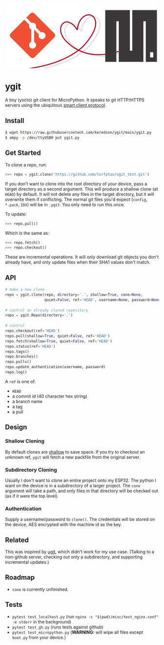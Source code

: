 ![header](misc/header.png)

# ygit
A tiny (yocto) git client for MicroPython.  It speaks to git HTTP/HTTPS servers using the ubiquitous [smart client protocol](https://www.git-scm.com/docs/http-protocol#_smart_clients).

## Install
```bash
$ wget https://raw.githubusercontent.com/keredson/ygit/main/ygit.py
$ ampy -p /dev/ttyUSB0 put ygit.py
```

## Get Started
To clone a repo, run:
```python
>>> repo = ygit.clone('https://github.com/turfptax/ugit_test.git')
```
If you don't want to clone into the root directory of your device, pass a target directory as a second argument.  This will produce a shallow clone (at `HEAD`) by default.  It will not delete any files in the target directory, but it will overwrite them if conflicting.  The normal git files you'd expect (`config`, `*.pack`, `IDX`) will be in `.ygit`.  You only need to run this once.

To update:
```python
>>> repo.pull()
```
Which is the same as:
```python
>>> repo.fetch()
>>> repo.checkout()
```
These are incremental operations.  It will only download git objects you don't already have, and only update files when their SHA1 values don't match.

## API
```python
# make a new clone
repo = ygit.clone(repo, directory='.', shallow=True, cone=None, 
                  quiet=False, ref='HEAD', username=None, password=None)

# control an already cloned repository
repo = ygit.Repo(directory='.')

# control
repo.checkout(ref='HEAD')
repo.pull(shallow=True, quiet=False, ref='HEAD')
repo.fetch(shallow=True, quiet=False, ref='HEAD')
repo.status(ref='HEAD')
repo.tags()
repo.branches()
repo.pulls()
repo.update_authentication(username, password)
repo.log()
```
A `ref` is one of: 
- `HEAD`
- a commit id (40 character hex string)
- a branch name
- a tag
- a pull

## Design

### Shallow Cloning
By default clones are [shallow](https://github.blog/2020-12-21-get-up-to-speed-with-partial-clone-and-shallow-clone/) to
save space.  If you try to checkout an unknown ref, `ygit` will fetch a new packfile from the original server.


### Subdirectory Cloning
Usually I don't want to clone an entire project onto my ESP32.  The python I want on the device is in a subdirectory of a larger project.  The `cone` argument will take a path, and only files in that directory will be checked out (as if it were the top level).

### Authentication
Supply a username/password to `clone()`.  The credentials will be stored on the device, AES encrypted with the machine id as the key.

## Related
This was inspired by [ugit](https://github.com/turfptax/ugit), which didn't work for my use case.  (Talking to a non-github server, checking out only a subdirectory, and supporting incremental updates.)

## Roadmap
- `cone` is currently unfinished.

## Tests
- `pytest test_localhost.py` (run `nginx -c "$(pwd)/misc/test_nginx.conf" -e stderr` in the background)
- `pytest test_gh.py` (runs tests against github)
- `pytest test_micropython.py` (**WARNING:** will wipe all files except `boot.py` from your device.)
